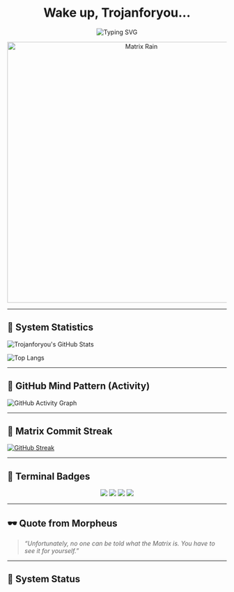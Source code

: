 
<h1 align="center">Wake up, Trojanforyou...</h1>

<p align="center">
  <img src="https://readme-typing-svg.demolab.com?font=Fira+Code&duration=4000&pause=1000&color=00FF00&center=true&vCenter=true&width=600&height=50&lines=The+Matrix+has+you...;Follow+the+green+commits...;Knock,+knock+Neo...;System+Breached..." alt="Typing SVG" />
</p>

<p align="center">
  <img src="https://media.giphy.com/media/EaZsmrG93kDny/giphy.gif" width="600" alt="Matrix Rain" />
</p>

---

## 🧬 System Statistics

![Trojanforyou's GitHub Stats](https://github-readme-stats.vercel.app/api?username=Trojanforyou&show_icons=true&hide_border=true&theme=chartreuse-dark&bg_color=000000&title_color=00FF00&icon_color=00FF00&text_color=00FF00)

![Top Langs](https://github-readme-stats.vercel.app/api/top-langs/?username=Trojanforyou&layout=compact&theme=chartreuse-dark&hide_border=true&bg_color=000000&title_color=00FF00&text_color=00FF00)

---

## 🧠 GitHub Mind Pattern (Activity)

![GitHub Activity Graph](https://github-readme-activity-graph.cyclic.app/graph?username=Trojanforyou&theme=matrix&area=true&hide_border=true)

---

## 🔁 Matrix Commit Streak

[![GitHub Streak](https://streak-stats.demolab.com?user=Trojanforyou&theme=matrix&hide_border=true&background=000000)](https://git.io/streak-stats)

---

## 🧪 Terminal Badges

<p align="center">
  <img src="https://img.shields.io/badge/Editor-Neovim-00FF00?style=for-the-badge&logo=neovim&logoColor=black" />
  <img src="https://img.shields.io/badge/Shell-Bash-00FF00?style=for-the-badge&logo=gnubash&logoColor=black" />
  <img src="https://img.shields.io/badge/Hacker-Resistance-00FF00?style=for-the-badge&logo=HackTheBox&logoColor=black" />
  <img src="https://img.shields.io/badge/Mode-Matrix%20Activated-00FF00?style=for-the-badge" />
</p>

---

## 🕶️ Quote from Morpheus

> _“Unfortunately, no one can be told what the Matrix is. You have to see it for yourself.”_

---

## 🔐 System Status
